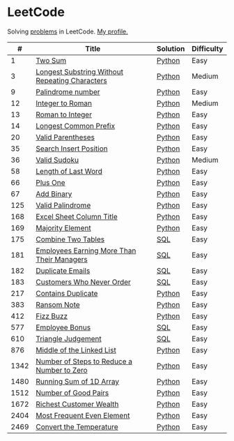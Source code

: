 # LeetCode

Solving [problems](https://leetcode.com/problemset/all/) in LeetCode. [My profile.](https://leetcode.com/lesskop/)

| #    | Title                                                                                                                           | Solution                                                      | Difficulty |
|------|---------------------------------------------------------------------------------------------------------------------------------|---------------------------------------------------------------|------------|
| 1    | [Two Sum](https://leetcode.com/problems/two-sum/)                                                                               | [Python](python/1_two_sum.py)                                 | Easy       |
| 3    | [Longest Substring Without Repeating Characters](https://leetcode.com/problems/longest-substring-without-repeating-characters/) | [Python](python/3_longest_substring_wo_repeating.py)          | Medium     |                                                                                                              |
| 9    | [Palindrome number](https://leetcode.com/problems/palindrome-number/)                                                           | [Python](python/9_palindrome_number.py)                       | Easy       |
| 12   | [Integer to Roman](https://leetcode.com/problems/integer-to-roman/)                                                             | [Python](python/12_integer_to_roman.py)                       | Medium     |
| 13   | [Roman to Integer](https://leetcode.com/problems/roman-to-integer/)                                                             | [Python](python/13_roman_to_integer.py)                       | Easy       |
| 14   | [Longest Common Prefix](https://leetcode.com/problems/longest-common-prefix/)                                                   | [Python](python/14_longest_common_prefix.py)                  | Easy       |
| 20   | [Valid Parentheses](https://leetcode.com/problems/valid-parentheses/)                                                           | [Python](python/20_valid_parentheses.py)                      | Easy       |
| 35   | [Search Insert Position](https://leetcode.com/problems/search-insert-position/)                                                 | [Python](python/35_search_insert_position.py)                 | Easy       |
| 36   | [Valid Sudoku](https://leetcode.com/problems/sudoku-solver/)                                                                    | [Python](python/36_valid_sudoku.py)                           | Medium     |
| 58   | [Length of Last Word](https://leetcode.com/problems/length-of-last-word/)                                                       | [Python](python/58_length_of_last_word.py)                    | Easy       |
| 66   | [Plus One](https://leetcode.com/problems/plus-one/)                                                                             | [Python](python/66_plus_one.py)                               | Easy       | 
| 67   | [Add Binary](https://leetcode.com/problems/add-binary/)                                                                         | [Python](python/67_add_binary.py)                             | Easy       |
| 125  | [Valid Palindrome](https://leetcode.com/problems/valid-palindrome/)                                                             | [Python](python/125_valid_palindrome.py)                      | Easy       |
| 168  | [Excel Sheet Column Title](https://leetcode.com/problems/excel-sheet-column-title/)                                             | [Python](python/168_excel_sheet_column_title.py)              | Easy       |
| 169  | [Majority Element](https://leetcode.com/problems/majority-element/)                                                             | [Python](python/169_majority_element.py)                      | Easy       |
| 175  | [Combine Two Tables](https://leetcode.com/problems/combine-two-tables/)                                                         | [SQL](sql/175_combine_two_tables.sql)                         | Easy       |
| 181  | [Employees Earning More Than Their Managers](https://leetcode.com/problems/employees-earning-more-than-their-managers/)         | [SQL](sql/181_employees_earning_more_than_their_managers.sql) | Easy       |
| 182  | [Duplicate Emails](https://leetcode.com/problems/duplicate-emails/)                                                             | [SQL](sql/182_duplicate_emails.sql)                           | Easy       |
| 183  | [Customers Who Never Order](https://leetcode.com/problems/customers-who-never-order/)                                           | [SQL](sql/183_customers_who_never_order.sql)                  | Easy       |
| 217  | [Contains Duplicate](https://leetcode.com/problems/contains-duplicate/)                                                         | [Python](python/217_contains_duplicate.py)                    | Easy       |
| 383  | [Ransom Note](https://leetcode.com/problems/ransom-note/)                                                                       | [Python](python/1480_running_sum.py)                          | Easy       |
| 412  | [Fizz Buzz](https://leetcode.com/problems/fizz-buzz/)                                                                           | [Python](python/412_fizz_buzz.py)                             | Easy       |
| 577  | [Employee Bonus](https://leetcode.com/problems/employee-bonus/)                                                                 | [SQL](sql/577_employee_bonus.sql)                             | Easy       |
| 610  | [Triangle Judgement](https://leetcode.com/problems/triangle-judgement/)                                                         | [SQL](sql/610_triangle_judgement.sql)                         | Easy       |
| 876  | [Middle of the Linked List](https://leetcode.com/problems/middle-of-the-linked-list/)                                           | [Python](python/876_middle_of_linked_list.py)                 | Easy       |
| 1342 | [Number of Steps to Reduce a Number to Zero](https://leetcode.com/problems/number-of-steps-to-reduce-a-number-to-zero/)         | [Python](python/1342_reduce_to_zero.py)                       | Easy       |
| 1480 | [Running Sum of 1D Array](https://leetcode.com/problems/running-sum-of-1d-array/)                                               | [Python](python/1480_running_sum.py)                          | Easy       |
| 1512 | [Number of Good Pairs](https://leetcode.com/problems/number-of-good-pairs/)                                                     | [Python](python/1512_num_of_good_pairs.py)                    | Easy       |
| 1672 | [Richest Customer Wealth](https://leetcode.com/problems/richest-customer-wealth/)                                               | [Python](python/1672_richest_customer_wealth.py)              | Easy       |
| 2404 | [Most Frequent Even Element](https://leetcode.com/problems/most-frequent-even-element/)                                         | [Python](python/2404_most_frequent_even_element.py)           | Easy       |
| 2469 | [Convert the Temperature](https://leetcode.com/problems/convert-the-temperature/)                                               | [Python](python/2469_convert_the_temperature.py)              | Easy       |
